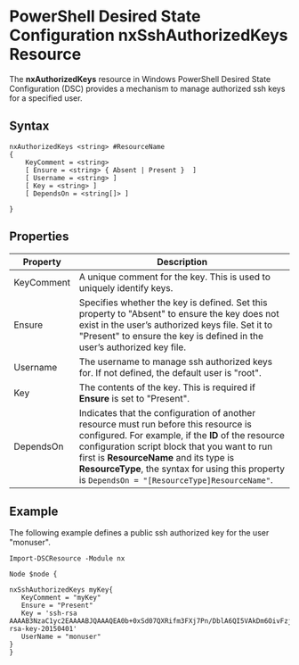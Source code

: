 # PowerShell Desired State Configuration nxSshAuthorizedKeys Resource

The __nxAuthorizedKeys__ resource in Windows PowerShell Desired State Configuration (DSC) provides a mechanism to manage authorized ssh keys for a specified user.

## Syntax

```
nxAuthorizedKeys <string> #ResourceName
{
    KeyComment = <string>
    [ Ensure = <string> { Absent | Present }  ]
    [ Username = <string> ]
    [ Key = <string> ]
    [ DependsOn = <string[]> ]

}
```

## Properties

|  Property |  Description | 
|---|---|
| KeyComment| A unique comment for the key. This is used to uniquely identify keys.| 
| Ensure| Specifies whether the key is defined. Set this property to "Absent" to ensure the key does not exist in the user’s authorized keys file. Set it to "Present" to ensure the key is defined in the user’s authorized key file.| 
| Username| The username to manage ssh authorized keys for. If not defined, the default user is "root".| 
| Key| The contents of the key. This is required if __Ensure__ is set to "Present".| 
| DependsOn | Indicates that the configuration of another resource must run before this resource is configured. For example, if the __ID__ of the resource configuration script block that you want to run first is __ResourceName__ and its type is __ResourceType__, the syntax for using this property is `DependsOn = "[ResourceType]ResourceName"`.| 


## Example


The following example defines a public ssh authorized key for the user "monuser".

```
Import-DSCResource -Module nx 

Node $node {

nxSshAuthorizedKeys myKey{
   KeyComment = "myKey"
   Ensure = "Present"
   Key = 'ssh-rsa AAAAB3NzaC1yc2EAAAABJQAAAQEA0b+0xSd07QXRifm3FXj7Pn/DblA6QI5VAkDm6OivFzj3U6qGD1VJ6AAxWPCyMl/qhtpRtxZJDu/TxD8AyZNgc8aN2CljN1hOMbBRvH2q5QPf/nCnnJRaGsrxIqZjyZdYo9ZEEzjZUuMDM5HI1LA9B99k/K6PK2Bc1NLivpu7nbtVG2tLOQs+GefsnHuetsRMwo/+c3LtwYm9M0XfkGjYVCLO4CoFuSQpvX6AB3TedUy6NZ0iuxC0kRGg1rIQTwSRcw+McLhslF0drs33fw6tYdzlLBnnzimShMuiDWiT37WqCRovRGYrGCaEFGTG2e0CN8Co8nryXkyWc6NSDNpMzw== rsa-key-20150401'
   UserName = "monuser"
} 
}
```

